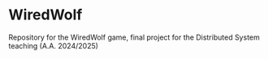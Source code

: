 # WiredWolf
Repository for the WiredWolf game, final project for the Distributed System teaching (A.A. 2024/2025)
